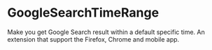 # GoogleSearchTimeRange
Make you get Google Search result within a default specific time. An extension that support the Firefox, Chrome and mobile app. 
